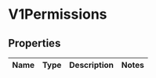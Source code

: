 # V1Permissions

## Properties
Name | Type | Description | Notes
------------ | ------------- | ------------- | -------------
